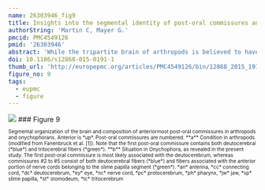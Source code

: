 ```yaml
---
name: 26303946_fig9
title: Insights into the segmental identity of post-oral commissures and pharyngeal nerves in Onychophora based on retrograde fills.
authorString: 'Martin C, Mayer G.'
pmcid: PMC4549126
pmid: '26303946'
abstract: 'While the tripartite brain of arthropods is believed to have evolved by a fusion of initially separate ganglia, the evolutionary origin of the bipartite brain of onychophorans-one of the closest arthropod relatives-remains obscure. Clarifying the segmental identity of post-oral commissures and pharyngeal nerves might provide useful insights into the evolution of the onychophoran brain. We therefore performed retrograde fills of these commissures and nerves in the onychophoran Euperipatoides rowelli.Our fills of the anterior and posterior pharyngeal nerves revealed groups of somata that are mainly associated with the deutocerebrum. This resembles the innervation pattern of other feeding structures in Onychophora, including the jaws and several lip papillae surrounding the mouth. Our fills of post-oral commissures in E. rowelli revealed a graded arrangement of anteriorly shifted somata associated with post-oral commissures #1 to #5. The number of deutocerebral somata associated with each commissure decreases posteriorly, i.e., commissure #1 shows the highest and commissure #5 the lowest numbers of associated somata, whereas none of the subsequent median commissures, beginning with commissure #6, shows somata located in the deutocerebrum.Based on the graded and shifted arrangement of somata associated with the anteriormost post-oral commissures, we suggest that the onychophoran brain, which is a bipartite syncerebrum, might have evolved by a successive anterior/anterodorsal migration of neurons towards the protocerebrum in the last onychophoran ancestor. This implies that the composite brain of onychophorans and the compound brain of arthropods might have independent evolutionary origins, as in contrast to arthropods the onychophoran syncerebrum is unlikely to have evolved by a fusion of initially separate ganglia.'
doi: 10.1186/s12868-015-0191-1
thumb_url: 'http://europepmc.org/articles/PMC4549126/bin/12868_2015_191_Fig9_HTML.gif'
figure_no: 9
tags:
  - eupmc
  - figure
---
```

<img src='http://europepmc.org/articles/PMC4549126/bin/12868_2015_191_Fig9_HTML.jpg' style='max-height: 300px'>
### Figure 9
<p style='font-size: 10px;'>Segmental organization of the brain and composition of anteriormost post-oral commissures in arthropods and onychophorans. Anterior is *up*. Post-oral commissures are numbered. **a** Condition in arthropods (modified from Fanenbruck et al. [<xref ref-type="bibr" rid="CR1">1</xref>]). Note that the first post-oral commissure contains both deutocerebral (*blue*) and tritocerebral fibers (*green*). **b** Situation in Onychophora, as revealed in the present study. The first post-oral commissure is most likely associated with the deutocerebrum, whereas commissures #2 to #5 consist of both deutocerebral fibers (*blue*) and fibers associated with the anterior portion of nerve cords belonging to the slime papilla segment (*green*). *an* antenna, *cc* connecting cord, *dc* deutocerebrum, *ey* eye, *nc* nerve cord, *pc* protocerebrum, *ph* pharynx, *jw* jaw, *sp* slime papilla, *st* stomodeum, *tc* tritocerebrum</p>